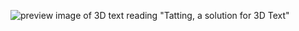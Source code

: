 ![preview image of 3D text reading "Tatting, a solution for 3D Text"](https://github.com/Kelpow/com.bottinogames.tatting/blob/main/Documentation~/ExampleAnimation.gif?raw=true)
